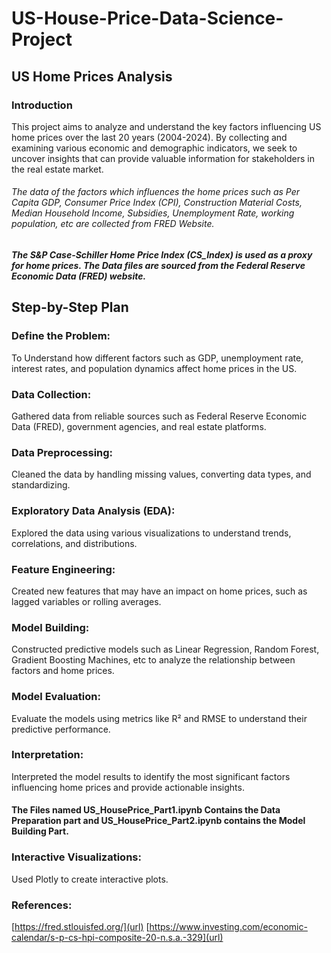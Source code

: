 # US-House-Price-Data-Science-Project

## US Home Prices Analysis
### Introduction
This project aims to analyze and understand the key factors influencing US home prices over the last 20 years (2004-2024). By collecting and examining various economic and demographic indicators, we seek to uncover insights that can provide valuable information for stakeholders in the real estate market.
###### The data of the factors which influences the home prices such as Per Capita GDP, Consumer Price Index (CPI), Construction Material Costs, Median Household Income, Subsidies, Unemployment Rate, working population, etc are collected from FRED Website.

##### The S&P Case-Schiller Home Price Index (CS_Index) is used as a proxy for home prices. The Data files are sourced from the Federal Reserve Economic Data (FRED) website.

## Step-by-Step Plan

### Define the Problem:
To Understand how different factors such as GDP, unemployment rate, interest rates, and population dynamics affect home prices in the US.

### Data Collection: 
Gathered data from reliable sources such as Federal Reserve Economic Data (FRED), government agencies, and real estate platforms.

### Data Preprocessing: 
Cleaned the data by handling missing values, converting data types, and standardizing.

### Exploratory Data Analysis (EDA): 
Explored the data using various visualizations to understand trends, correlations, and distributions.

### Feature Engineering: 
Created new features that may have an impact on home prices, such as lagged variables or rolling averages.

### Model Building: 
Constructed predictive models such as Linear Regression, Random Forest, Gradient Boosting Machines, etc to analyze the relationship between factors and home prices.

### Model Evaluation: 
Evaluate the models using metrics like R² and RMSE  to understand their predictive performance.

### Interpretation: 
Interpreted the model results to identify the most significant factors influencing home prices and provide actionable insights.

#### The Files named US_HousePrice_Part1.ipynb Contains the Data Preparation part and US_HousePrice_Part2.ipynb contains the Model Building Part.

### Interactive Visualizations: 
Used Plotly to create interactive plots.

### References:
[https://fred.stlouisfed.org/](url)
[https://www.investing.com/economic-calendar/s-p-cs-hpi-composite-20-n.s.a.-329](url)


